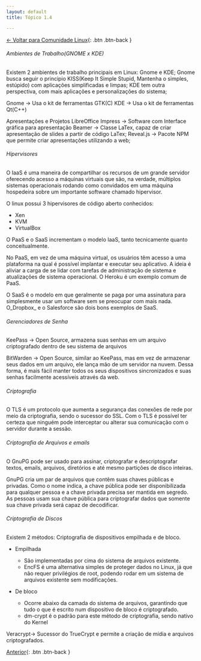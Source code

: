 ```yaml
---
layout: default
title: Tópico 1.4

---
```


[← Voltar para Comunidade Linux](/linux-essentials/01-book-lpi/Topico-01-Comunidade-Linux/){: .btn .btn-back }

######  Ambientes de Trabalho(GNOME x KDE)
Existem 2 ambientes de trabalho principais em Linux: Gnome e KDE;
Gnome busca seguir o principio KISS(Keep It Simple Stupid, Mantenha o simples, estúpido) com aplicações simplificadas e limpas;
KDE tem outra perspectiva, com mais aplicações e personalizações do sistema;

Gnome -> Usa o kit de ferramentas GTK(C)
KDE   -> Usa o kit de ferramentas Qt(C++)


Apresentações e Projetos
LibreOffice Impress -> Software com Interface gráfica para apresentação
Beamer -> Classe LaTex, capaz de criar apresentação de slides a partir de código LaTex;
Reveal.js -> Pacote NPM que permite criar apresentações utilizando a web;

###### Hipervisores
O IaaS é uma maneira de compartilhar os recursos de um grande servidor oferecendo acesso a máquinas virtuais que são, na verdade, múltiplos sistemas operacionais rodando como convidados em uma máquina hospedeira sobre um importante software chamado hipervisor.

O linux possui 3 hipervisores de código aberto conhecidos: 
* Xen
* KVM
* VirtualBox

O PaaS e o SaaS incrementam o modelo IaaS, tanto tecnicamente quanto conceitualmente.

No PaaS, em vez de uma máquina virtual, os usuários têm acesso a uma plataforma na qual é possível implantar e executar seu aplicativo. A ideia é aliviar a carga de se lidar com tarefas de administração de sistema e atualizações de sistema operacional. O Heroku é um exemplo comum de PaaS.

O SaaS é o modelo em que geralmente se paga por uma assinatura para simplesmente usar um software sem se preocupar com mais nada. O_Dropbox_ e o Salesforce são dois bons exemplos de SaaS. 

###### Gerenciadores de Senha
KeePass -> Open Source, armazena suas senhas em um arquivo criptografado dentro de seu sistema de arquivos

BitWarden -> Open Source, similar ao KeePass, mas em vez de armazenar seus dados em um arquivo, ele lança mão de um servidor na nuvem. Dessa forma, é mais fácil manter todos os seus dispositivos sincronizados e suas senhas facilmente acessíveis através da web.


###### Criptografia

O TLS é um protocolo que aumenta a segurança das conexões de rede por meio da criptografia, sendo o sucessor do SSL. Com o TLS é possível ter certeza que ninguém pode interceptar ou alterar sua comunicação com o servidor durante a sessão.

###### Criptografia de Arquivos e emails
O GnuPG pode ser usado para assinar, criptografar e  descriptografar textos, emails, arquivos, diretórios e até mesmo partições de disco inteiras.

GnuPG cria um par de arquivos que contêm suas chaves públicas e privadas. Como o nome indica, a chave pública pode ser disponibilizada para qualquer pessoa e a chave privada precisa ser mantida em segredo. As pessoas usam sua chave pública para criptografar dados que somente sua chave privada será capaz de decodificar.

###### Criptografia de Discos
Existem 2 métodos: Criptografia de dispositivos empilhada e de bloco.
- Empilhada
  - São implementadas por cima do sistema de arquivos existente.
  - EncFS é uma alternativa simples de proteger dados no Linux, já que não requer privilégios de root, podendo rodar em um sistema de arquivos existente sem modificações.

- De bloco
  - Ocorre abaixo da camada do sistema de arquivos, garantindo que tudo o que é escrito num dispositivo de bloco é criptografado.
  - dm-crypt é o padrão para este método de criptografia, sendo nativo do Kernel

Veracrypt-> Sucessor do TrueCrypt e permite a criação de mídia e arquivos criptografados.

[Anterior](/linux-essentials/01-book-lpi/Topico-01-Comunidade-Linux/1.3-EntendendoSoftwareOpenSourceAndSuasLicencas){: .btn .btn-back }